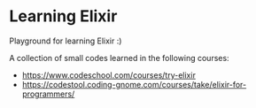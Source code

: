 # Learning Elixir

Playground for learning Elixir :)

A collection of small codes learned in the following courses:

- https://www.codeschool.com/courses/try-elixir
- https://codestool.coding-gnome.com/courses/take/elixir-for-programmers/
